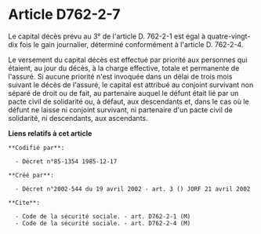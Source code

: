 # Article D762-2-7

Le capital décès prévu au 3° de l'article D. 762-2-1 est égal à quatre-vingt-dix fois le gain journalier, déterminé
conformément à l'article D. 762-2-4.

Le versement du capital décès est effectué par priorité aux personnes qui étaient, au jour du décès, à la charge effective,
totale et permanente de l'assuré. Si aucune priorité n'est invoquée dans un délai de trois mois suivant le décès de l'assuré,
le capital est attribué au conjoint survivant non séparé de droit ou de fait, au partenaire auquel le défunt était lié par un
pacte civil de solidarité ou, à défaut, aux descendants et, dans le cas où le défunt ne laisse ni conjoint survivant, ni
partenaire d'un pacte civil de solidarité, ni descendants, aux ascendants.

**Liens relatifs à cet article**

	**Codifié par**:

	  - Décret n°85-1354 1985-12-17

	**Créé par**:

	  - Décret n°2002-544 du 19 avril 2002 - art. 3 () JORF 21 avril 2002

	**Cite**:

	  - Code de la sécurité sociale. - art. D762-2-1 (M)
	  - Code de la sécurité sociale. - art. D762-2-4 (M)

